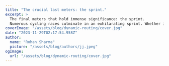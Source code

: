```yaml
---
title: "The crucial last meters: the sprint."
excerpt: >
  The final meters that hold immense significance: the sprint.
  Numerous cycling races culminate in an exhilarating sprint. Whether it be a mass sprint, a leading group competing for victory, or a thrill
coverImage: "/assets/blog/dynamic-routing/cover.jpg"
date: "2023-11-29T02:17:54.958Z"
author:
  name: "Rohan Sharma"
  picture: "/assets/blog/authors/jj.jpeg"
ogImage:
  url: "/assets/blog/dynamic-routing/cover.jpg"
---
```


